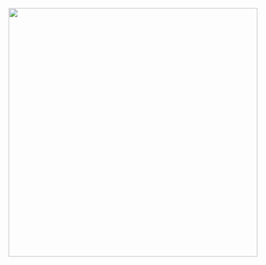 <p align="center">
<img src="https://github.com/urosolia/RacingLMPC/blob/master/src/PDF_README.pdf" width="500" />
</p>